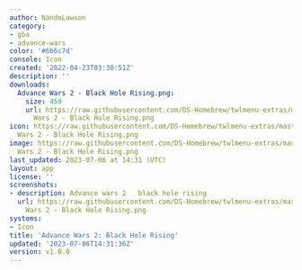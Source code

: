 ```yaml
---
author: NandoLawson
category:
- gba
- advance-wars
color: '#6b6c7d'
console: Icon
created: '2022-04-23T03:30:51Z'
description: ''
downloads:
  Advance Wars 2 - Black Hole Rising.png:
    size: 450
    url: https://raw.githubusercontent.com/DS-Homebrew/twlmenu-extras/master/_nds/TWiLightMenu/icons/Advance
      Wars 2 - Black Hole Rising.png
icon: https://raw.githubusercontent.com/DS-Homebrew/twlmenu-extras/master/_nds/TWiLightMenu/icons/Advance
  Wars 2 - Black Hole Rising.png
image: https://raw.githubusercontent.com/DS-Homebrew/twlmenu-extras/master/_nds/TWiLightMenu/icons/Advance
  Wars 2 - Black Hole Rising.png
last_updated: 2023-07-06 at 14:31 (UTC)
layout: app
license: ''
screenshots:
- description: Advance wars 2   black hole rising
  url: https://raw.githubusercontent.com/DS-Homebrew/twlmenu-extras/master/_nds/TWiLightMenu/icons/Advance
    Wars 2 - Black Hole Rising.png
systems:
- Icon
title: 'Advance Wars 2: Black Hole Rising'
updated: '2023-07-06T14:31:36Z'
version: v1.0.0
---
```

